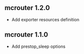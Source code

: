 ## mcrouter  1.2.0
- Add exporter resources definition

## mcrouter  1.1.0
- Add prestop_sleep options

